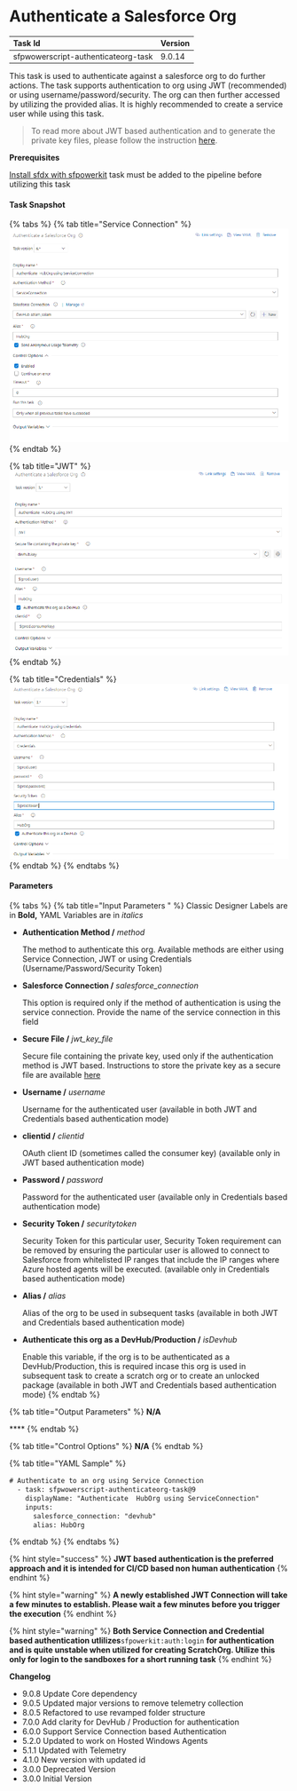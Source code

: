 # Authenticate a Salesforce Org

| Task Id | Version |
| :--- | :--- |
| sfpwowerscript-authenticateorg-task | 9.0.14 |

This task is used to authenticate against a salesforce org to do further actions. The task supports authentication to org using JWT \(recommended\) or using username/password/security. The org can then further accessed by utilizing the provided alias. It is highly recommended to create a service user while using this task.

> To read more about JWT based authentication and to generate the private key files, please follow the instruction [here](https://developer.salesforce.com/docs/atlas.en-us.sfdx_dev.meta/sfdx_dev/sfdx_dev_auth_jwt_flow.htm).

**Prerequisites**

[Install sfdx with sfpowerkit](../utility-tasks/install-sfdx-cli-with-sfpowerkit.md) task must be added to the pipeline before utilizing this task

#### **Task Snapshot**

{% tabs %}
{% tab title="Service Connection" %}
![Authenticate a Salesforce Org using Service Connection](../../../.gitbook/assets/authenticate-a-salesforce-org-using-serviceconnection.png)
{% endtab %}

{% tab title="JWT" %}
![Authenticate a Salesforce Org using JWT](../../../.gitbook/assets/authenticate-a-salesforce-org-using-jwt.png)
{% endtab %}

{% tab title="Credentials" %}
![Authenticate a Salesforce Org using credentials](../../../.gitbook/assets/authenticate-a-salesforce-org-using-credentials.png)
{% endtab %}
{% endtabs %}

#### Parameters

{% tabs %}
{% tab title="Input Parameters " %}
Classic Designer Labels are in **Bold,**  YAML Variables are in _italics_

* **Authentication Method  /** _method_

  The method to authenticate this org. Available methods are either using Service Connection, JWT or using Credentials \(Username/Password/Security Token\)  

* **Salesforce Connection /**  _salesforce\_connection_

  
  This option is required only if the method of authentication is using the service connection. Provide the name of the service connection in this field  

* **Secure File /** _jwt\_key\_file_

  Secure file containing the private key, used only if the authentication method is JWT based. Instructions to store the private key as a secure file are available [here](https://docs.microsoft.com/en-us/azure/devops/pipelines/library/secure-files?view=azure-devops)  

* **Username /**  _username_

  Username for the authenticated user \(available in both JWT and Credentials based authentication mode\)  

* **clientid /** _clientid_

  OAuth client ID \(sometimes called the consumer key\) \(available only in JWT based authentication mode\)  

* **Password /** _password_

  Password for the authenticated user \(available only in Credentials based authentication mode\)  

* **Security Token /**  _securitytoken_

  Security Token for this particular user, Security Token requirement can be removed by ensuring the particular user is allowed to connect to Salesforce from whitelisted IP ranges that include the IP ranges where Azure hosted agents will be executed. \(available only in Credentials based authentication mode\)  

* **Alias /** _alias_

  Alias of the org to be used in subsequent tasks \(available in both JWT and Credentials based authentication mode\)  

* **Authenticate this org as a DevHub/Production /** _isDevhub_

  Enable this variable, if the org is to be authenticated as a DevHub/Production, this is required incase this org is used in subsequent task to create a scratch org or to create an unlocked package \(available in both JWT and Credentials based authentication mode\)
{% endtab %}

{% tab title="Output Parameters" %}
**N/A**

\*\*\*\*
{% endtab %}

{% tab title="Control Options" %}
**N/A**
{% endtab %}

{% tab title="YAML Sample" %}
```text
# Authenticate to an org using Service Connection
  - task: sfpwowerscript-authenticateorg-task@9
    displayName: "Authenticate  HubOrg using ServiceConnection"
    inputs:
      salesforce_connection: "devhub"
      alias: HubOrg
```
{% endtab %}
{% endtabs %}

{% hint style="success" %}
**JWT based authentication is the preferred approach and it is intended for CI/CD based non human authentication**
{% endhint %}

{% hint style="warning" %}
 **A newly established JWT Connection will take a few minutes to establish. Please wait a few minutes before you trigger the execution** 
{% endhint %}

{% hint style="warning" %}
**Both Service Connection and Credential based authentication  utlilizes**`sfpowerkit:auth:login` **for authentication and is quite unstable when utilized for creating ScratchOrg. Utilize this only for login to the sandboxes for a short running task**
{% endhint %}



**Changelog**

* 9.0.8 Update Core dependency
* 9.0.5 Updated major versions to remove telemetry collection
* 8.0.5 Refactored to use revamped folder structure
* 7.0.0 Add clarity for DevHub / Production for authentication
* 6.0.0 Support Service Connection based Authentication
* 5.2.0 Updated to work on Hosted Windows Agents
* 5.1.1 Updated with Telemetry
* 4.1.0 New version with updated id
* 3.0.0 Deprecated Version
* 3.0.0 Initial Version

